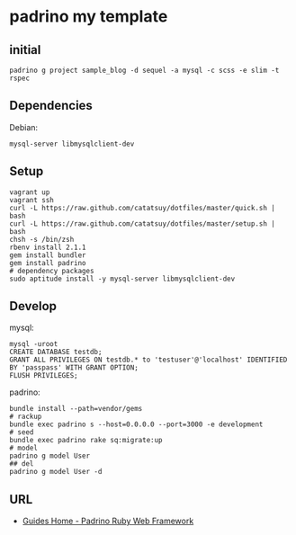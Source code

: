 # padrino my template

## initial

    padrino g project sample_blog -d sequel -a mysql -c scss -e slim -t rspec


## Dependencies

Debian:

    mysql-server libmysqlclient-dev


## Setup

    vagrant up
    vagrant ssh
    curl -L https://raw.github.com/catatsuy/dotfiles/master/quick.sh | bash
    curl -L https://raw.github.com/catatsuy/dotfiles/master/setup.sh | bash
    chsh -s /bin/zsh
    rbenv install 2.1.1
    gem install bundler
    gem install padrino
    # dependency packages
    sudo aptitude install -y mysql-server libmysqlclient-dev


## Develop

mysql:

    mysql -uroot
    CREATE DATABASE testdb;
    GRANT ALL PRIVILEGES ON testdb.* to 'testuser'@'localhost' IDENTIFIED BY 'passpass' WITH GRANT OPTION;
    FLUSH PRIVILEGES;

padrino:

    bundle install --path=vendor/gems
    # rackup
    bundle exec padrino s --host=0.0.0.0 --port=3000 -e development
    # seed
    bundle exec padrino rake sq:migrate:up
    # model
    padrino g model User
    ## del
    padrino g model User -d


## URL

 * [Guides Home - Padrino Ruby Web Framework](http://www.padrinorb.com/guides)
